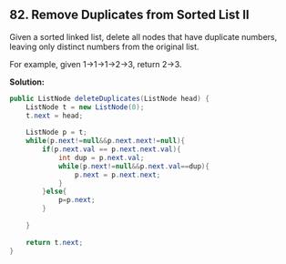 ## 82. Remove Duplicates from Sorted List II

Given a sorted linked list, delete all nodes that have duplicate numbers, leaving only distinct numbers from the original list.

For example, given 1->1->1->2->3, return 2->3.

**Solution:**

```java
public ListNode deleteDuplicates(ListNode head) {
    ListNode t = new ListNode(0);
    t.next = head;
 
    ListNode p = t;
    while(p.next!=null&&p.next.next!=null){
        if(p.next.val == p.next.next.val){
            int dup = p.next.val;
            while(p.next!=null&&p.next.val==dup){
                p.next = p.next.next;
            }
        }else{
            p=p.next;
        }
 
    }
 
    return t.next;
}
```